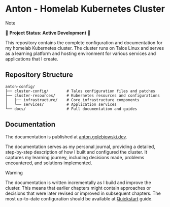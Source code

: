 # Anton - Homelab Kubernetes Cluster

> [!NOTE]
> 🚧 **Project Status: Active Development** 🚧
>

This repository contains the complete configuration and documentation for my homelab Kubernetes cluster. The cluster runs on Talos Linux and serves as a learning platform and hosting environment for various services and applications that I create.

## Repository Structure

```
anton-config/
├── cluster-config/        # Talos configuration files and patches
├── cluster-resources/     # Kubernetes resources and configurations
│   ├── infrastructure/    # Core infrastructure components
│   └── services/          # Application services
└── docs/                  # Full documentation and guides
```

## Documentation

The documentation is published at [anton.golebiowski.dev](https://anton.golebiowski.dev).

The documentation serves as my personal journal, providing a detailed, step-by-step description of how I built and configured the cluster. It captures my learning journey, including decisions made, problems encountered, and solutions implemented. 

> [!WARNING]
> The documentation is written incrementally as I build and improve the cluster. This means that earlier chapters might contain approaches or decisions that were later revised or improved in subsequent chapters. The most up-to-date configuration should be available at [Quickstart](https://anton.golebiowski.dev/99_quickstart) guide.
 